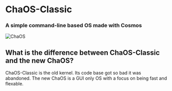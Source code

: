 # ChaOS-Classic
### A simple command-line based OS made with Cosmos

![ChaOS](https://raw.githubusercontent.com/ekeleze/ChaOS/3358f6b36035fb5a294f32333127ce54037b573c/ChaOS/Resources/ChaOS.png)

## What is the difference between ChaOS-Classic and the new ChaOS?

ChaOS-Classic is the old kernel. Its code base got so bad it was abandoned. The new ChaOS is a GUI only OS with a focus on being fast and flexable.
